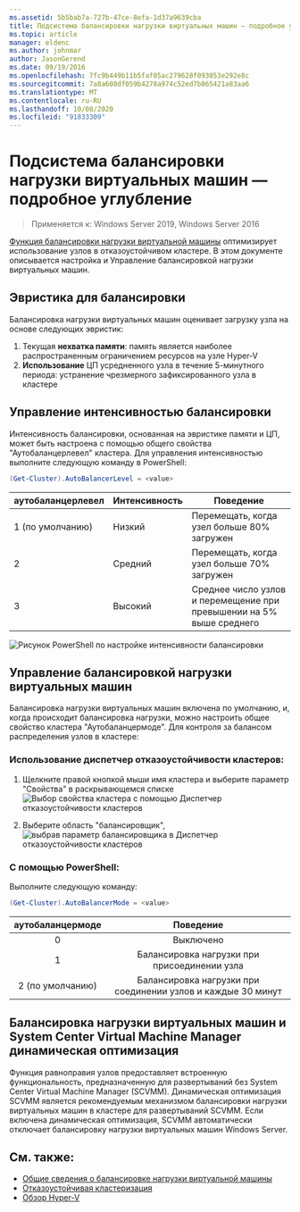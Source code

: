 ```yaml
---
ms.assetid: 5b5bab7a-727b-47ce-8efa-1d37a9639cba
title: Подсистема балансировки нагрузки виртуальных машин — подробное углубление
ms.topic: article
manager: eldenc
ms.author: johnmar
author: JasonGerend
ms.date: 09/19/2016
ms.openlocfilehash: 7fc9b449b11b5faf05ac279628f093053e292e8c
ms.sourcegitcommit: 7a8a608df059b4278a974c52ed7b865421a83aa6
ms.translationtype: MT
ms.contentlocale: ru-RU
ms.lasthandoff: 10/08/2020
ms.locfileid: "91833309"
---
```

# <a name="virtual-machine-load-balancing-deep-dive"></a>Подсистема балансировки нагрузки виртуальных машин — подробное углубление

> Применяется к: Windows Server 2019, Windows Server 2016

[Функция балансировки нагрузки виртуальной машины](vm-load-balancing-overview.md) оптимизирует использование узлов в отказоустойчивом кластере. В этом документе описывается настройка и Управление балансировкой нагрузки виртуальных машин.

## <a name="heuristics-for-balancing"></a><a id="heuristics-for-balancing"></a>Эвристика для балансировки
Балансировка нагрузки виртуальных машин оценивает загрузку узла на основе следующих эвристик:
1. Текущая **нехватка памяти**: память является наиболее распространенным ограничением ресурсов на узле Hyper-V
2. **Использование** ЦП усредненного узла в течение 5-минутного периода: устранение чрезмерного зафиксированного узла в кластере

## <a name="controlling-the-aggressiveness-of-balancing"></a><a id="controlling-aggressiveness-of-balancing"></a>Управление интенсивностью балансировки
Интенсивность балансировки, основанная на эвристике памяти и ЦП, может быть настроена с помощью общего свойства "Аутобаланцерлевел" кластера. Для управления интенсивностью выполните следующую команду в PowerShell:

```PowerShell
(Get-Cluster).AutoBalancerLevel = <value>
```

| аутобаланцерлевел | Интенсивность | Поведение |
|-------------------|----------------|----------|
| 1 (по умолчанию) | Низкий | Перемещать, когда узел больше 80% загружен |
| 2 | Средний | Перемещать, когда узел больше 70% загружен |
| 3 | Высокий | Среднее число узлов и перемещение при превышении на 5% выше среднего |

![Рисунок PowerShell по настройке интенсивности балансировки](media/vm-load-balancing/detailed-VM-load-balancing-1.jpg)

## <a name="controlling-vm-load-balancing"></a>Управление балансировкой нагрузки виртуальных машин
Балансировка нагрузки виртуальных машин включена по умолчанию, и, когда происходит балансировка нагрузки, можно настроить общее свойство кластера "Аутобаланцермоде". Для контроля за балансом распределения узлов в кластере:

### <a name="using-failover-cluster-manager"></a>Использование диспетчер отказоустойчивости кластеров:
1. Щелкните правой кнопкой мыши имя кластера и выберите параметр "Свойства" в раскрывающемся списке  ![ Выбор свойства кластера с помощью Диспетчер отказоустойчивости кластеров](media/vm-load-balancing/detailed-VM-load-balancing-2.jpg)

2.  Выберите область "балансировщик", ![ выбрав параметр балансировщика в Диспетчер отказоустойчивости кластеров](media/vm-load-balancing/detailed-VM-load-balancing-3.jpg)

### <a name="using-powershell"></a>С помощью PowerShell:
Выполните следующую команду:
```powershell
(Get-Cluster).AutoBalancerMode = <value>
```

|аутобаланцермоде |Поведение|
|:----------------:|:----------:|
|0| Выключено|
|1| Балансировка нагрузки при присоединении узла|
|2 (по умолчанию)| Балансировка нагрузки при соединении узлов и каждые 30 минут |

## <a name="vm-load-balancing-vs-system-center-virtual-machine-manager-dynamic-optimization"></a>Балансировка нагрузки виртуальных машин и System Center Virtual Machine Manager динамическая оптимизация
Функция равноправия узлов предоставляет встроенную функциональность, предназначенную для развертываний без System Center Virtual Machine Manager (SCVMM). Динамическая оптимизация SCVMM является рекомендуемым механизмом балансировки нагрузки виртуальных машин в кластере для развертываний SCVMM. Если включена динамическая оптимизация, SCVMM автоматически отключает балансировку нагрузки виртуальных машин Windows Server.

## <a name="see-also"></a>См. также:
* [Общие сведения о балансировке нагрузки виртуальной машины](vm-load-balancing-overview.md)
* [Отказоустойчивая кластеризация](failover-clustering-overview.md)
* [Обзор Hyper-V](../virtualization/hyper-v/Hyper-V-on-Windows-Server.md)
